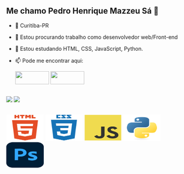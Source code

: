 ## Me chamo Pedro Henrique Mazzeu Sá 🤝

- 📍 Curitiba-PR
- 🔭 Estou procurando trabalho como desenvolvedor web/Front-end
- 🌱 Estou estudando HTML, CSS, JavaScript, Python.
- 📫 Pode me encontrar aqui:
  
  <div>
    <a href="https://www.linkedin.com/in/pedro-henrique-mazzeu-sá-486376220" target="_blank"><img height="35" width="90" src="https://img.shields.io/badge/LinkedIn-0077B5?style=for-the-badge&logo=linkedin&logoColor=white" target="_blank"></a>
    <a href="mailto:pedrohenriquemazzeus@gmail.com" target="_blank"><img height="35" width="90" src="https://img.shields.io/badge/Gmail-D14836?style=for-the-badge&logo=gmail&logoColor=white" target="_blank"></a>
  </div>

##
<picture>
  <source
    srcset="https://github-readme-stats.vercel.app/api?username=PedroMazzeu&show_icons=true&theme=dark&title_color=65D37E&border_color=65D37E"
    media="(prefers-color-scheme: dark)"
  />
  <source
    srcset="https://github-readme-stats.vercel.app/api?username=PedroMazzeu&show_icons=true&title_color=65D37E&border_color=65D37E"
    media="(prefers-color-scheme: light), (prefers-color-scheme: no-preference)"
  />
  <img src="https://github-readme-stats.vercel.app/api?username=PedroMazzeu&show_icons=true&title_color=65D37E&border_color=65D37E" />
</picture>
<picture>
  <source
    srcset="https://github-readme-stats.vercel.app/api/top-langs/?username=PedroMazzeu&layout=compact&theme=dark&title_color=65D37E&border_color=65D37E"
    media="(prefers-color-scheme: dark)"
  />
  <source
    srcset="https://github-readme-stats.vercel.app/api/top-langs/?username=PedroMazzeu&layout=compact&title_color=65D37E&border_color=65D37E"
    media="(prefers-color-scheme: light), (prefers-color-scheme: no-preference)"
  />
  <img src="https://github-readme-stats.vercel.app/api/top-langs/?username=PedroMazzeu&layout=compact&title_color=65D37E&border_color=65D37E" />
</picture>

##
<p>
  <img alt="pedro-html" height="70" width="100" src="https://github.com/devicons/devicon/blob/master/icons/html5/html5-plain-wordmark.svg">
  <img alt="pedro-css" height="70" width="100" src="https://github.com/devicons/devicon/blob/master/icons/css3/css3-plain-wordmark.svg">
  <img alt="pedro-JS" height="70" width="100" src="https://github.com/devicons/devicon/blob/master/icons/javascript/javascript-original.svg">
  <img alt="pedro-python" height="70" width="100" src="https://github.com/devicons/devicon/blob/master/icons/python/python-original.svg">
  <img alt="pedro-photoshop" height="70" width="100" src="https://github.com/devicons/devicon/blob/master/icons/photoshop/photoshop-original.svg">
</p>




